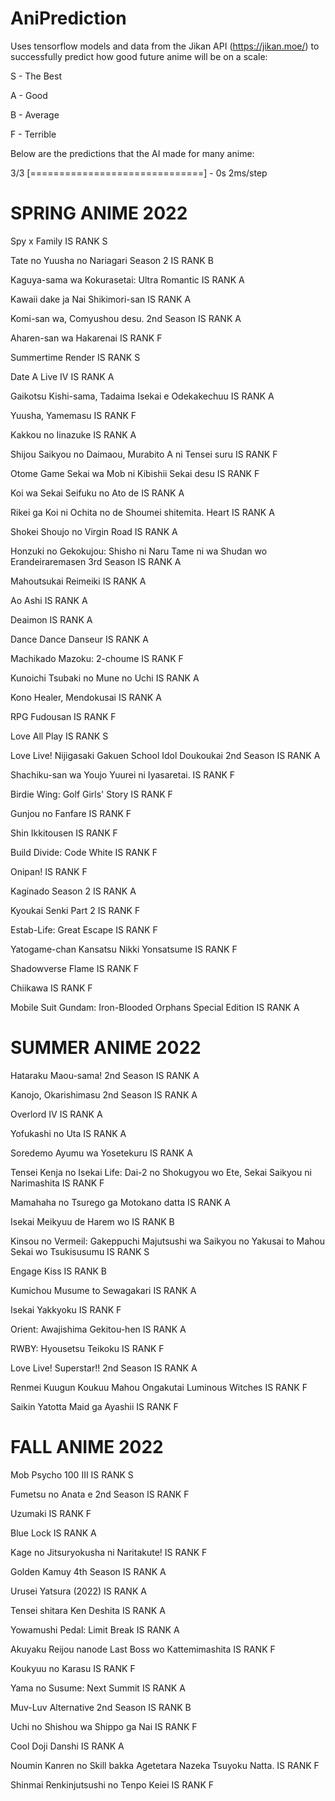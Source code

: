 # AniPrediction
 
Uses tensorflow models and data from the Jikan API (https://jikan.moe/) to successfully predict how good future anime will be on a scale:

S - The Best

A - Good

B - Average

F - Terrible

Below are the predictions that the AI made for many anime:

3/3 [==============================] - 0s 2ms/step
# SPRING ANIME 2022
Spy x Family IS RANK S

Tate no Yuusha no Nariagari Season 2 IS RANK B

Kaguya-sama wa Kokurasetai: Ultra Romantic IS RANK A

Kawaii dake ja Nai Shikimori-san IS RANK A

Komi-san wa, Comyushou desu. 2nd Season IS RANK A

Aharen-san wa Hakarenai IS RANK F

Summertime Render IS RANK S

Date A Live IV IS RANK A

Gaikotsu Kishi-sama, Tadaima Isekai e Odekakechuu IS RANK A

Yuusha, Yamemasu IS RANK F

Kakkou no Iinazuke IS RANK A

Shijou Saikyou no Daimaou, Murabito A ni Tensei suru IS RANK F

Otome Game Sekai wa Mob ni Kibishii Sekai desu IS RANK F

Koi wa Sekai Seifuku no Ato de IS RANK A

Rikei ga Koi ni Ochita no de Shoumei shitemita. Heart IS RANK A

Shokei Shoujo no Virgin Road IS RANK A

Honzuki no Gekokujou: Shisho ni Naru Tame ni wa Shudan wo Erandeiraremasen 3rd Season IS RANK A

Mahoutsukai Reimeiki IS RANK A

Ao Ashi IS RANK A

Deaimon IS RANK A

Dance Dance Danseur IS RANK A

Machikado Mazoku: 2-choume IS RANK F

Kunoichi Tsubaki no Mune no Uchi IS RANK A

Kono Healer, Mendokusai IS RANK A

RPG Fudousan IS RANK F

Love All Play IS RANK S

Love Live! Nijigasaki Gakuen School Idol Doukoukai 2nd Season IS RANK A

Shachiku-san wa Youjo Yuurei ni Iyasaretai. IS RANK F

Birdie Wing: Golf Girls' Story IS RANK F

Gunjou no Fanfare IS RANK F

Shin Ikkitousen IS RANK F

Build Divide: Code White IS RANK F

Onipan! IS RANK F

Kaginado Season 2 IS RANK A

Kyoukai Senki Part 2 IS RANK F

Estab-Life: Great Escape IS RANK F

Yatogame-chan Kansatsu Nikki Yonsatsume IS RANK F

Shadowverse Flame IS RANK F

Chiikawa IS RANK F

Mobile Suit Gundam: Iron-Blooded Orphans Special Edition IS RANK A

# SUMMER ANIME 2022
Hataraku Maou-sama! 2nd Season IS RANK A

Kanojo, Okarishimasu 2nd Season IS RANK A

Overlord IV IS RANK A

Yofukashi no Uta IS RANK A

Soredemo Ayumu wa Yosetekuru IS RANK A

Tensei Kenja no Isekai Life: Dai-2 no Shokugyou wo Ete, Sekai Saikyou ni Narimashita IS RANK F

Mamahaha no Tsurego ga Motokano datta IS RANK A

Isekai Meikyuu de Harem wo IS RANK B

Kinsou no Vermeil: Gakeppuchi Majutsushi wa Saikyou no Yakusai to Mahou Sekai wo Tsukisusumu IS RANK S

Engage Kiss IS RANK B

Kumichou Musume to Sewagakari IS RANK A

Isekai Yakkyoku IS RANK F

Orient: Awajishima Gekitou-hen IS RANK A

RWBY: Hyousetsu Teikoku IS RANK F

Love Live! Superstar!! 2nd Season IS RANK A

Renmei Kuugun Koukuu Mahou Ongakutai Luminous Witches IS RANK F

Saikin Yatotta Maid ga Ayashii IS RANK F

# FALL ANIME 2022
Mob Psycho 100 III IS RANK S

Fumetsu no Anata e 2nd Season IS RANK F

Uzumaki IS RANK F

Blue Lock IS RANK A

Kage no Jitsuryokusha ni Naritakute! IS RANK F

Golden Kamuy 4th Season IS RANK A

Urusei Yatsura (2022) IS RANK A

Tensei shitara Ken Deshita IS RANK A

Yowamushi Pedal: Limit Break IS RANK A

Akuyaku Reijou nanode Last Boss wo Kattemimashita IS RANK F

Koukyuu no Karasu IS RANK F

Yama no Susume: Next Summit IS RANK A

Muv-Luv Alternative 2nd Season IS RANK B

Uchi no Shishou wa Shippo ga Nai IS RANK F

Cool Doji Danshi IS RANK A

Noumin Kanren no Skill bakka Agetetara Nazeka Tsuyoku Natta. IS RANK F

Shinmai Renkinjutsushi no Tenpo Keiei IS RANK F
